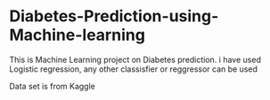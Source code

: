 # Diabetes-Prediction-using-Machine-learning

This is Machine Learning project on Diabetes prediction.
i have used Logistic regression, any other classisfier or reggressor can be used

Data set is from Kaggle

